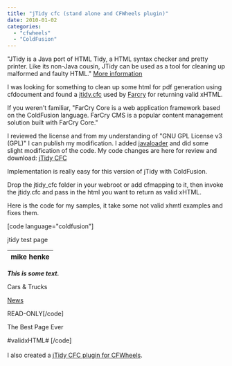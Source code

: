 ```yaml
---
title: "jTidy cfc (stand alone and CFWheels plugin)"
date: 2010-01-02
categories: 
  - "cfwheels"
  - "ColdFusion"
---
```


"JTidy is a Java port of HTML Tidy, a HTML syntax checker and pretty printer. Like its non-Java cousin, JTidy can be used as a tool for cleaning up malformed and faulty HTML." [More information](http://jtidy.sourceforge.net/)  
  
I was looking for something to clean up some html for pdf generation using cfdocument and found a [jtidy.cfc](http://www.koders.com/coldfusion/fid592E9E77FAE5A6BD59A69EDE020528E2F2BEC2B9.aspx) used by [Farcry](http://www.farcrycore.org/) for returning valid xHTML.  
  
If you weren't familiar, "FarCry Core is a web application framework based on the ColdFusion language. FarCry CMS is a popular content management solution built with FarCry Core."  
  
I reviewed the license and from my understanding of "GNU GPL License v3 (GPL)" I can publish my modification. I added [javaloader](http://javaloader.riaforge.org/) and did some slight modification of the code. My code changes are here for review and download: [jTidy CFC](http://github.com/mhenke/jtidy_cfc)  
  
Implementation is really easy for this version of jTidy with ColdFusion.  
  
Drop the jtidy\_cfc folder in your webroot or add cfmapping to it, then invoke the jtidy.cfc and pass in the html you want to return as valid xHTML.  
  
Here is the code for my samples, it take some not valid xhmtl examples and fixes them.  
  
\[code language="coldfusion"\]

jtidy test page

| mike henke |
| --- |

_**This is some text.**_

Cars & Trucks

  

[News](index.cfm?page=news&id=5)

READ-ONLY\[/code\]</div> <!-- Failing to recognize that XHTML elements and attributes are case sensitive --> <P ID="ONE">The Best Page Ever</P> </body> </html> </cfsavecontent> <div></div> <cfinvoke component="#componentPath#" method="makexHTMLValid" strToParse="#test#" returnvariable="validxHTML" > <!--- <cfdump var="#validxHTML#"> ---> <div></div> <cfoutput>#validxHTML#</cfoutput> \[/code\] <br><br> I also created a <a href="http://cfwheels.org/plugins/listing/25">jTidy CFC plugin for CFWheels</a>.</x-turndown>
